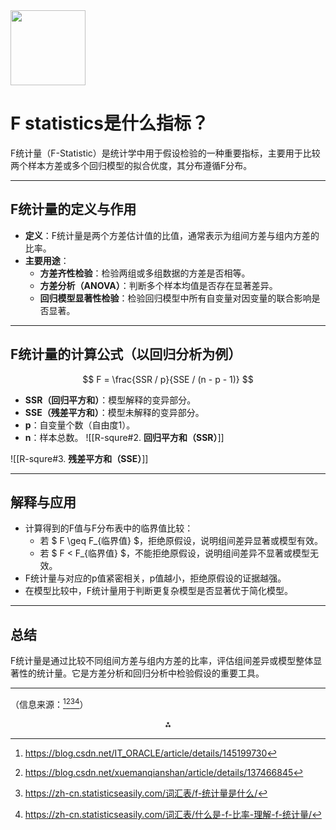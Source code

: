 <img src="https://r2cdn.perplexity.ai/pplx-full-logo-primary-dark%402x.png" class="logo" width="120"/>

# F statistics是什么指标？

F统计量（F-Statistic）是统计学中用于假设检验的一种重要指标，主要用于比较两个样本方差或多个回归模型的拟合优度，其分布遵循F分布。

---

## F统计量的定义与作用

- **定义**：F统计量是两个方差估计值的比值，通常表示为组间方差与组内方差的比率。
- **主要用途**：
    - **方差齐性检验**：检验两组或多组数据的方差是否相等。
    - **方差分析（ANOVA）**：判断多个样本均值是否存在显著差异。
    - **回归模型显著性检验**：检验回归模型中所有自变量对因变量的联合影响是否显著。

---

## F统计量的计算公式（以回归分析为例）

$$
F = \frac{SSR / p}{SSE / (n - p - 1)}
$$

- **SSR（回归平方和）**：模型解释的变异部分。
- **SSE（残差平方和）**：模型未解释的变异部分。
- **p**：自变量个数（自由度1）。
- **n**：样本总数。
![[R-squre#2. **回归平方和（SSR）**]]


![[R-squre#3. **残差平方和（SSE）**]]

---

## 解释与应用

- 计算得到的F值与F分布表中的临界值比较：
    - 若 \$ F \geq F_{临界值} \$，拒绝原假设，说明组间差异显著或模型有效。
    - 若 \$ F < F_{临界值} \$，不能拒绝原假设，说明组间差异不显著或模型无效。
- F统计量与对应的p值紧密相关，p值越小，拒绝原假设的证据越强。
- 在模型比较中，F统计量用于判断更复杂模型是否显著优于简化模型。

---

## 总结

F统计量是通过比较不同组间方差与组内方差的比率，评估组间差异或模型整体显著性的统计量。它是方差分析和回归分析中检验假设的重要工具。

---

（信息来源：[^1][^2][^4][^5]）

<div style="text-align: center">⁂</div>

[^1]: https://blog.csdn.net/IT_ORACLE/article/details/145199730

[^2]: https://blog.csdn.net/xuemanqianshan/article/details/137466845

[^3]: https://imgtec.eetrend.com/blog/2019/100043215.html

[^4]: https://zh-cn.statisticseasily.com/词汇表/f-统计量是什么/

[^5]: https://zh-cn.statisticseasily.com/词汇表/什么是-f-比率-理解-f-统计量/

[^6]: https://www.cnblogs.com/massquantity/p/10486904.html

[^7]: https://indico.ihep.ac.cn/event/17315/attachments/64130/75717/机器学习中的概率与统计.pdf

[^8]: https://www.lianxh.cn/details/1273.html

